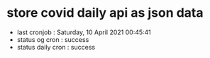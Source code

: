 # store covid daily api as json data

- last cronjob : Saturday, 10 April 2021 00:45:41
- status og cron : success
- status daily cron : success
      
      